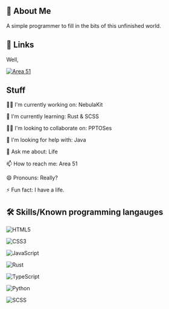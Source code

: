 ## 🚀 About Me

A simple programmer to fill in the bits of this unfinished world.
## 🔗 Links

Well,

[![Area 51](https://img.shields.io/badge/MeetMe-Area51-red.svg)](https://en.wikipedia.org/wiki/Area_51)

## Stuff

👩‍💻 I'm currently working on: NebulaKit

🧠 I'm currently learning: Rust & SCSS

👯‍♀️ I'm looking to collaborate on: PPTOSes

🤔 I'm looking for help with: Java

💬 Ask me about: Life

📫 How to reach me: Area 51

😄 Pronouns: Really?

⚡️ Fun fact: I have a life.


## 🛠 Skills/Known programming langauges
![HTML5](https://img.shields.io/badge/html5-%23E34F26.svg?style=for-the-badge&logo=html5&logoColor=white)

![CSS3](https://img.shields.io/badge/css3-%231572B6.svg?style=for-the-badge&logo=css3&logoColor=white)

![JavaScript](https://img.shields.io/badge/javascript-%23323330.svg?style=for-the-badge&logo=javascript&logoColor=%23F7DF1E)

![Rust](https://img.shields.io/badge/rust-%23000000.svg?style=for-the-badge&logo=rust&logoColor=white)

![TypeScript](https://img.shields.io/badge/typescript-%23007ACC.svg?style=for-the-badge&logo=typescript&logoColor=white)

![Python](https://img.shields.io/badge/python-3670A0?style=for-the-badge&logo=python&logoColor=ffdd54)

![SCSS](https://img.shields.io/badge/SASS-hotpink.svg?style=for-the-badge&logo=SASS&logoColor=white)
